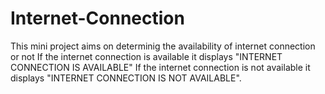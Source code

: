 # Internet-Connection
This mini project aims on determinig the availability of internet connection or not 
If the internet connection is available it displays "INTERNET CONNECTION IS AVAILABLE"
If the internet connection is not available it displays "INTERNET CONNECTION IS NOT AVAILABLE".
